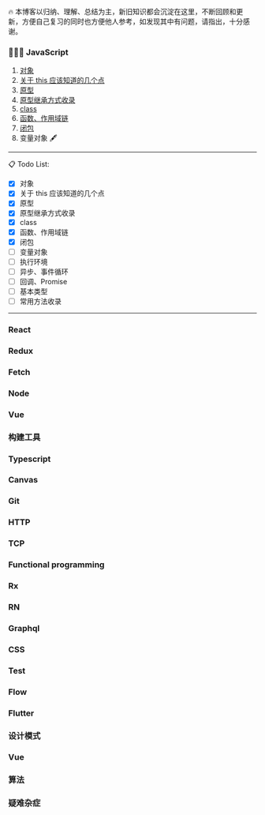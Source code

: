 🔥 本博客以归纳、理解、总结为主，新旧知识都会沉淀在这里，不断回顾和更新，方便自己复习的同时也方便他人参考，如发现其中有问题，请指出，十分感谢。

### 👨🏻‍💻 JavaScript

1. [对象](https://github.com/KaronAmI/blog/issues/20)
2. [关于 this 应该知道的几个点](https://github.com/KaronAmI/blog/issues/21)
3. [原型](https://github.com/KaronAmI/blog/issues/22)
4. [原型继承方式收录](https://github.com/KaronAmI/blog/issues/23)
5. [class](https://github.com/KaronAmI/blog/issues/24)
6. [函数、作用域链](https://github.com/KaronAmI/blog/issues/25)
7. [闭包](https://github.com/KaronAmI/blog/issues/26) 
8. 变量对象 🖋

---

📋 Todo List:

- [x] 对象
- [x] 关于 this 应该知道的几个点
- [x] 原型
- [x] 原型继承方式收录
- [x] class
- [x] 函数、作用域链
- [x] 闭包
- [ ] 变量对象
- [ ] 执行环境
- [ ] 异步、事件循环
- [ ] 回调、Promise
- [ ] 基本类型
- [ ] 常用方法收录

---

### React

### Redux

### Fetch

### Node

### Vue

### 构建工具

### Typescript

### Canvas

### Git

### HTTP

### TCP

### Functional programming

### Rx

### RN

### Graphql

### CSS

### Test

### Flow

### Flutter

### 设计模式

### Vue

### 算法

### 疑难杂症

